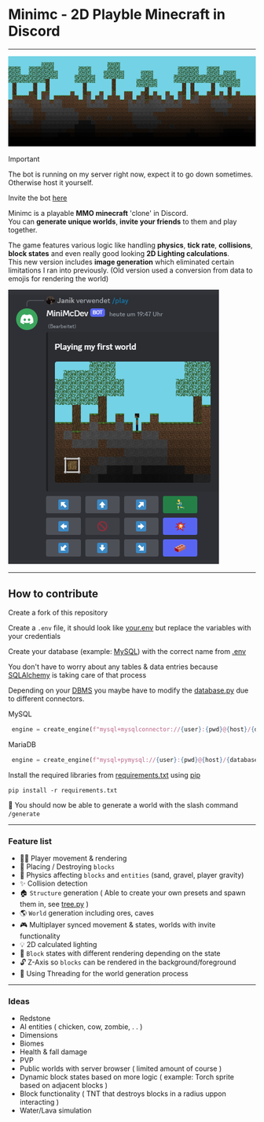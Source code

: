 # Minimc - 2D Playble Minecraft in Discord
- - - - -
![Banner](Assets/banner.png)

> [!IMPORTANT]
> The bot is running on my server right now, expect it to go down sometimes. Otherwise host it yourself.
>
> Invite the bot [here](https://discord.com/oauth2/authorize?client_id=1098581527446700083&permissions=2147871745&scope=bot)


Minimc is a playable **MMO minecraft** 'clone' in Discord.
<br>You can **generate unique worlds**, **invite your friends** to them and play together.

The game features various logic like handling **physics**, **tick rate**, **collisions**, **block states** and even really good looking **2D Lighting calculations**.
<br>This new version includes **image generation** which eliminated certain limitations I ran into previously. (Old version used a conversion from data to emojis for rendering the world)

![Game View](Assets/game.png)

- - - - -
## How to contribute
Create a fork of this repository

Create a `.env` file, it should look like [your.env](your.env) but replace the variables with your credentials

Create your database (example: [MySQL](https://www.mysql.com/de/)) with the correct name from [.env](.env)

You don't have to worry about any tables & data entries because [SQLAlchemy](https://www.sqlalchemy.org/) is taking care of that process

Depending on your [DBMS](https://www.ibm.com/docs/en/zos-basic-skills?topic=zos-what-is-database-management-system) you maybe have to modify the [database.py](database.py) due to different connectors.

MySQL
```py
 engine = create_engine(f"mysql+mysqlconnector://{user}:{pwd}@{host}/{database}")
 ```

MariaDB
```py
 engine = create_engine(f"mysql+pymysql://{user}:{pwd}@{host}/{database}")
 ```

Install the required libraries from [requirements.txt](requirements.txt) using [pip](https://pypi.org/project/pip/) 

```
pip install -r requirements.txt
```
🎉 You should now be able to generate a world with the slash command `/generate`
- - - - -
### Feature list
- 🏃‍♂️ Player movement & rendering
- 👊 Placing / Destroying `blocks`
- 🍎 Physics affecting `blocks` and `entities` (sand, gravel, player gravity)
- ✨ Collision detection
- 🏠 `Structure` generation ( Able to create your own presets and spawn them in, see [tree.py](tree.py) )
- 🌎 `World` generation including ores, caves
- 🎮 Multiplayer synced movement & states, worlds with invite functionality
- 💡 2D calculated lighting
- 🧱 `Block` states with different rendering depending on the state
- 🔓 Z-Axis so `blocks` can be rendered in the background/foreground
- 🐌 Using Threading for the world generation process
- - - - -
### Ideas
- Redstone
- AI entities ( chicken, cow, zombie, . . )
- Dimensions
- Biomes
- Health & fall damage
- PVP
- Public worlds with server browser ( limited amount of course )
- Dynamic block states based on more logic ( example: Torch sprite based on adjacent blocks )
- Block functionality ( TNT that destroys blocks in a radius uppon interacting )
- Water/Lava simulation
